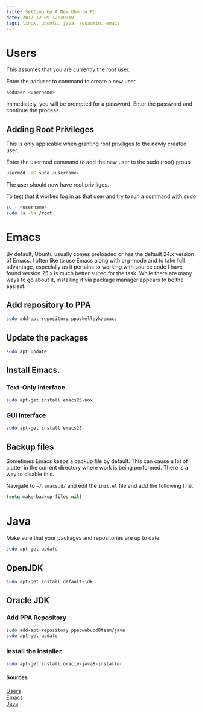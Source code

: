 ```yaml
---
title: Setting Up A New Ubuntu PC
date: 2017-12-09 12:49:19
tags: linux, ubuntu, java, sysadmin, emacs
---
```


# Users

This assumes that you are currently the root user.

Enter the adduser to command to create a new user.

```bash
adduser <username>
```

Immediately, you will be prompted for a password. Enter the password and continue the process. 

## Adding Root Privileges

This is only applicable when granting root priviliges to the newly created user. 

Enter the usermod command to add the new user to the sudo (root) group

```bash
usermod -aG sudo <username>
```

The user should now have root priviliges. 

To test that it worked log in as that user and try to run a command with sudo

```bash
su - <username>
sudo ls -la /root
```

# Emacs

By default, Ubuntu usually comes preloaded or has the default 24.x version of Emacs. I often like to use Emacs along with org-mode and to take full advantage, especially as it pertains to working with source code I have found version 25.x is much better suited for the task. While there are many ways to go about it, installing it via package manager appears to be the easiest. 

## Add repository to PPA

```bash
sudo add-apt-repository ppa:kelleyk/emacs
```

## Update the packages

```bash
sudo apt update
```

## Install Emacs. 
### Text-Only Interface

```bash
sudo apt-get install emacs25-nox
```

### GUI Interface

```bash
sudo apt-get install emacs25
```

## Backup files

Sometimes Emacs keeps a backup file by default. This can cause a lot of clutter in the current directory where work is being performed. There is a way to disable this.

Navigate to `~/.emacs.d/` and edit the `init.el` file and add the following line.

```lisp
(setq make-backup-files nil)
```

# Java

Make sure that your packages and repositories are up to date

```bash
sudo apt-get update
```

## OpenJDK

```bash
sudo apt-get install default-jdk
```

## Oracle JDK
### Add PPA Repository
```bash
sudo add-apt-repository ppa:webupd8team/java
sudo apt-get update
```

### Install the installer

```bash
sudo apt-get install oracle-java8-installer
```


#### Sources
[Users](https://www.digitalocean.com/community/tutorials/how-to-create-a-sudo-user-on-ubuntu-quickstart)  
[Emacs](http://ubuntuhandbook.org/index.php/2017/04/install-emacs-25-ppa-ubuntu-16-04-14-04/)  
[Java](https://www.digitalocean.com/community/tutorials/how-to-install-java-with-apt-get-on-ubuntu-16-04)
